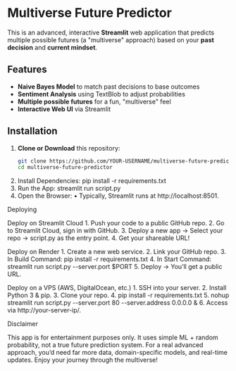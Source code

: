 # Multiverse Future Predictor

This is an advanced, interactive **Streamlit** web application that predicts multiple possible futures (a "multiverse" approach) based on your **past decision** and **current mindset**.

## Features
- **Naive Bayes Model** to match past decisions to base outcomes
- **Sentiment Analysis** using TextBlob to adjust probabilities
- **Multiple possible futures** for a fun, "multiverse" feel
- **Interactive Web UI** via Streamlit

## Installation

1. **Clone or Download** this repository:
   ```bash
   git clone https://github.com/YOUR-USERNAME/multiverse-future-predictor.git
   cd multiverse-future-predictor
2.	Install Dependencies:
    pip install -r requirements.txt
3.  Run the App:
    streamlit run script.py
4.	Open the Browser:
	•	Typically, Streamlit runs at http://localhost:8501.

Deploying

Deploy on Streamlit Cloud
	1.	Push your code to a public GitHub repo.
	2.	Go to Streamlit Cloud, sign in with GitHub.
	3.	Deploy a new app → Select your repo → script.py as the entry point.
	4.	Get your shareable URL!

Deploy on Render
	1.	Create a new web service.
	2.	Link your GitHub repo.
	3.	In Build Command: pip install -r requirements.txt
	4.	In Start Command: streamlit run script.py --server.port $PORT
	5.	Deploy → You’ll get a public URL.

Deploy on a VPS (AWS, DigitalOcean, etc.)
	1.	SSH into your server.
	2.	Install Python 3 & pip.
	3.	Clone your repo.
	4.	pip install -r requirements.txt
	5.	nohup streamlit run script.py --server.port 80 --server.address 0.0.0.0 &
	6.	Access via http://your-server-ip/.

Disclaimer


This app is for entertainment purposes only. It uses simple ML + random probability, not a true future prediction system. For a real advanced approach, you’d need far more data, domain-specific models, and real-time updates.
Enjoy your journey through the multiverse!
